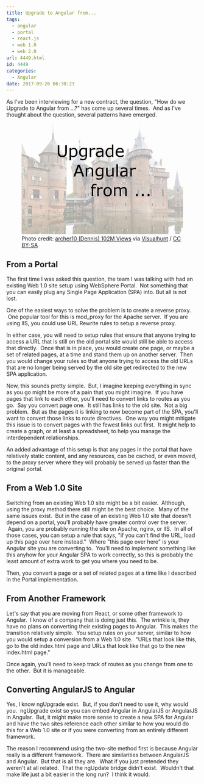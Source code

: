 ```yaml
---
title: Upgrade to Angular from...
tags:
  - angular
  - portal
  - react.js
  - web 1.0
  - web 2.0
url: 4449.html
id: 4449
categories:
  - Angular
date: 2017-09-26 06:30:23
---
```


As I've been interviewing for a new contract, the question, "How do we Upgrade to Angular from ...?" has come up several times.  And as I've thought about the question, several patterns have emerged. <figure>![](/uploads/2017/09/2017-09-26.jpg "Upgrade Angular from ...")<figcaption>Photo credit: [archer10 (Dennis) 102M Views](//www.flickr.com/photos/archer10/12414442945/) via [Visualhunt](//visualhunt.com/re/426124) / [ CC BY-SA](//creativecommons.org/licenses/by-sa/2.0/)</figcaption></figure>

<!-- more --> 

From a Portal
-------------

The first time I was asked this question, the team I was talking with had an existing Web 1.0 site setup using WebSphere Portal.  Not something that you can easily plug any Single Page Application (SPA) into. But all is not lost. 

One of the easiest ways to solve the problem is to create a reverse proxy.  One popular tool for this is mod_proxy for the Apache server.  If you are using IIS, you could use URL Rewrite rules to setup a reverse proxy. 

In either case, you will need to setup rules that ensure that anyone trying to access a URL that is still on the old portal site would still be able to access that directly.  Once that is in place, you would create one page, or maybe a set of related pages, at a time and stand them up on another server.  Then you would change your rules so that anyone trying to access the old URLs that are no longer being served by the old site get redirected to the new SPA application. 

Now, this sounds pretty simple.  But, I imagine keeping everything in sync as you go might be more of a pain that you might imagine.  If you have pages that link to each other, you'll need to convert links to routes as you go.  Say you convert page one.  It still has links to the old site.  Not a big problem.  But as the pages it is linking to now become part of the SPA, you'll want to convert those links to route directives.  One way you might mitigate this issue is to convert pages with the fewest links out first.  It might help to create a graph, or at least a spreadsheet, to help you manage the interdependent relationships. 

An added advantage of this setup is that any pages in the portal that have relatively static content, and any resources, can be cached, or even moved, to the proxy server where they will probably be served up faster than the original portal.

From a Web 1.0 Site
-------------------

Switching from an existing Web 1.0 site might be a bit easier.  Although, using the proxy method there still might be the best choice.  Many of the same issues exist.  But in the case of an existing Web 1.0 site that doesn't depend on a portal, you'll probably have greater control over the server.  Again, you are probably running the site on Apache, nginx, or IIS.  In all of those cases, you can setup a rule that says, "if you can't find the URL, load up this page over here instead."  Where "this page over here" is your Angular site you are converting to.  You'll need to implement something like this anyhow for your Angular SPA to work correctly, so this is probably the least amount of extra work to get you where you need to be. 

Then, you convert a page or a set of related pages at a time like I described in the Portal implementation.

From Another Framework
----------------------

Let's say that you are moving from React, or some other framework to Angular.  I know of a company that is doing just this.  The wrinkle is, they have no plans on converting their existing pages to Angular.  This makes the transition relatively simple.  You setup rules on your server, similar to how you would setup a conversion from a Web 1.0 site.  "URLs that look like this, go to the old index.html page and URLs that look like that go to the new index.html page." 

Once again, you'll need to keep track of routes as you change from one to the other.  But it is manageable.

Converting AngularJS to Angular
-------------------------------

Yes, I know ngUpgrade exist.  But, if you don't need to use it, why would you.  ngUpgrade exist so you can embed Angular in AngularJS or AngularJS in Angular.  But, it might make more sense to create a new SPA for Angular and have the two sites reference each other similar to how you would do this for a Web 1.0 site or if you were converting from an entirely different framework. 

The reason I recommend using the two-site method first is because Angular really is a different framework.  There are similarities between AngularJS and Angular.  But that is all they are.  What if you just pretended they weren't at all related.  That the ngUpdate bridge didn't exist.  Wouldn't that make life just a bit easier in the long run?  I think it would.
